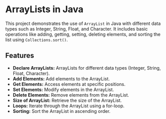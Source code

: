 # ArrayLists in Java

This project demonstrates the use of `ArrayList` in Java with different data types such as Integer, String, Float, and Character. It includes basic operations like adding, getting, setting, deleting elements, and sorting the list using `Collections.sort()`.

## Features

- **Declare ArrayLists:** ArrayLists for different data types (Integer, String, Float, Character).
- **Add Elements:** Add elements to the ArrayList.
- **Get Elements:** Access elements at specific positions.
- **Set Elements:** Modify elements in the ArrayList.
- **Delete Elements:** Remove elements from the ArrayList.
- **Size of ArrayList:** Retrieve the size of the ArrayList.
- **Loops:** Iterate through the ArrayList using a for-loop.
- **Sorting:** Sort the ArrayList in ascending order.
